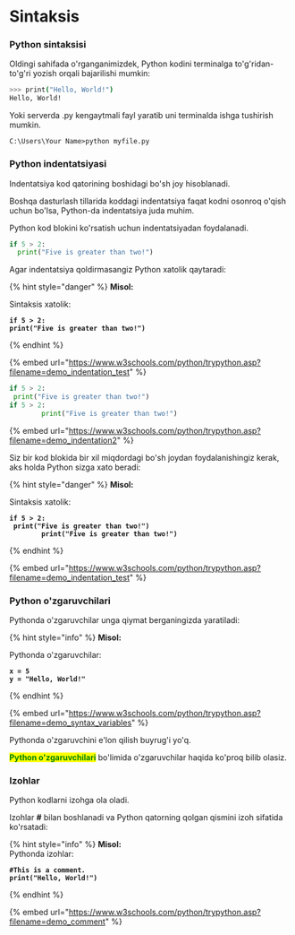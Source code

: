# Sintaksis

### Python sintaksisi

Oldingi sahifada o'rganganimizdek, Python kodini terminalga to'g'ridan-to'g'ri yozish orqali bajarilishi mumkin:

```bash
>>> print("Hello, World!")
Hello, World!
```

Yoki serverda .py kengaytmali fayl yaratib uni terminalda ishga tushirish mumkin.

```
C:\Users\Your Name>python myfile.py
```

### Python indentatsiyasi

Indentatsiya kod qatorining boshidagi bo'sh joy hisoblanadi.

Boshqa dasturlash tillarida koddagi indentatsiya faqat kodni osonroq o'qish uchun bo'lsa, Python-da indentatsiya juda muhim.

Python kod blokini ko'rsatish uchun indentatsiyadan foydalanadi.

```python
if 5 > 2:
  print("Five is greater than two!") 
```

Agar indentatsiya qoldirmasangiz Python xatolik qaytaradi:

{% hint style="danger" %}
**Misol:**

Sintaksis xatolik:

<pre class="language-python"><code class="lang-python"><strong>if 5 > 2:
</strong><strong>print("Five is greater than two!") 
</strong></code></pre>
{% endhint %}

{% embed url="https://www.w3schools.com/python/trypython.asp?filename=demo_indentation_test" %}

```python
if 5 > 2:
 print("Five is greater than two!") 
if 5 > 2:
        print("Five is greater than two!") 
```

{% embed url="https://www.w3schools.com/python/trypython.asp?filename=demo_indentation2" %}

Siz bir kod blokida bir xil miqdordagi bo'sh joydan foydalanishingiz kerak, aks holda Python sizga xato beradi:

{% hint style="danger" %}
**Misol:**

Sintaksis xatolik:

<pre class="language-python"><code class="lang-python"><strong>if 5 > 2:
</strong><strong> print("Five is greater than two!")
</strong><strong>        print("Five is greater than two!")  
</strong></code></pre>
{% endhint %}

{% embed url="https://www.w3schools.com/python/trypython.asp?filename=demo_indentation_test" %}

### Python o'zgaruvchilari

Pythonda o'zgaruvchilar unga qiymat berganingizda yaratiladi:

{% hint style="info" %}
**Misol:**

Pythonda o'zgaruvchilar:

<pre class="language-python"><code class="lang-python"><strong>x = 5
</strong><strong>y = "Hello, World!"
</strong></code></pre>
{% endhint %}

{% embed url="https://www.w3schools.com/python/trypython.asp?filename=demo_syntax_variables" %}

Pythonda o'zgaruvchini e'lon qilish buyrug'i yo'q.

<mark style="color:green;">**Python o'zgaruvchilari**</mark> bo'limida o'zgaruvchilar haqida ko'proq bilib olasiz.

### Izohlar

Python kodlarni izohga ola oladi.

Izohlar **#** bilan boshlanadi va Python qatorning qolgan qismini izoh sifatida ko'rsatadi:

{% hint style="info" %}
**Misol:**\
Pythonda izohlar:

<pre class="language-python"><code class="lang-python"><strong>#This is a comment.
</strong><strong>print("Hello, World!")
</strong></code></pre>
{% endhint %}

{% embed url="https://www.w3schools.com/python/trypython.asp?filename=demo_comment" %}
